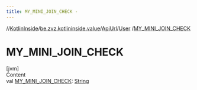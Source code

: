 ```yaml
---
title: MY_MINI_JOIN_CHECK -
---
```

//[KotlinInside](../../../index.md)/[be.zvz.kotlininside.value](../../index.md)/[ApiUrl](../index.md)/[User](index.md)
/[MY_MINI_JOIN_CHECK](-m-y_-m-i-n-i_-j-o-i-n_-c-h-e-c-k.md)

# MY_MINI_JOIN_CHECK

[jvm]  
Content  
val [MY_MINI_JOIN_CHECK](-m-y_-m-i-n-i_-j-o-i-n_-c-h-e-c-k.md): [String](https://docs.oracle.com/javase/7/docs/api/java/lang/String.html)  



